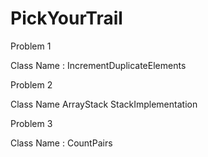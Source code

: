 # PickYourTrail

Problem 1

Class Name : IncrementDuplicateElements

Problem 2

Class Name
ArrayStack
StackImplementation

Problem 3 

Class Name : CountPairs
